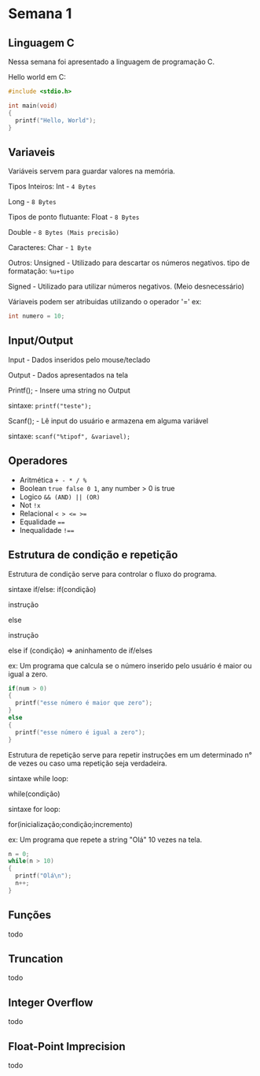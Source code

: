 # Semana 1

## Linguagem C

Nessa semana foi apresentado a linguagem de programação C.

Hello world em C:
```c
#include <stdio.h>

int main(void)
{
  printf("Hello, World");
}
```

## Variaveis
Variáveis servem para guardar valores na memória.

Tipos Inteiros:
Int - `4 Bytes`

Long - `8 Bytes`

Tipos de ponto flutuante:
Float - `8 Bytes`

Double - `8 Bytes (Mais precisão)`

Caracteres:
Char - `1 Byte`


Outros:
Unsigned - Utilizado para descartar os números negativos. tipo de formatação: `%u+tipo`

Signed - Utilizado para utilizar números negativos. (Meio desnecessário)

Váriaveis podem ser atribuidas utilizando o operador '='
ex:
```c
int numero = 10;
```

## Input/Output

Input - Dados inseridos pelo mouse/teclado

Output - Dados apresentados na tela

Printf(); - Insere uma string no Output

sintaxe: `printf("teste");`

Scanf(); - Lê input do usuário e armazena em alguma variável

sintaxe: `scanf("%tipof", &variavel);`

## Operadores 

- Aritmética `+ - * / %`
- Boolean `true false 0 1`, any number > 0 is true
- Logico `&& (AND) || (OR)`
- Not `!x`
- Relacional `< > <= >=`
- Equalidade `==`
- Inequalidade `!==`

## Estrutura de condição e repetição
Estrutura de condição serve para controlar o fluxo do programa.

sintaxe if/else:
if(condição)

  instrução

else 

  instrução


else if (condição) => aninhamento de if/elses

ex: Um programa que calcula se o número inserido pelo usuário é maior ou igual a zero.
```c
if(num > 0)
{
  printf("esse número é maior que zero");
}
else
{
  printf("esse número é igual a zero");
}
```

Estrutura de repetição serve para repetir instruções em um determinado n° de vezes ou caso uma repetição seja verdadeira.

sintaxe while loop:

while(condição)

sintaxe for loop:

for(inicialização;condição;incremento)

ex: Um programa que repete a string "Olá" 10 vezes na tela.

```c
n = 0;
while(n > 10)
{
  printf("Olá\n");
  n++;
}
```

## Funções
todo 

## Truncation
todo

## Integer Overflow
todo

## Float-Point Imprecision
todo


